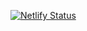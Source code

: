 [![Netlify Status](https://api.netlify.com/api/v1/badges/a83e6bb7-60db-43c2-b52c-6f86814b185f/deploy-status)](https://app.netlify.com/sites/tadauvk/deploys)
